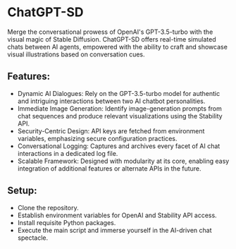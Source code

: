 # ChatGPT-SD
Merge the conversational prowess of OpenAI's GPT-3.5-turbo with the visual magic of Stable Diffusion. ChatGPT-SD offers real-time simulated chats between AI agents, empowered with the ability to craft and showcase visual illustrations based on conversation cues.

## Features:

- Dynamic AI Dialogues: Rely on the GPT-3.5-turbo model for authentic and intriguing interactions between two AI chatbot personalities.
- Immediate Image Generation: Identify image-generation prompts from chat sequences and produce relevant visualizations using the Stability API.
- Security-Centric Design: API keys are fetched from environment variables, emphasizing secure configuration practices.
- Conversational Logging: Captures and archives every facet of AI chat interactions in a dedicated log file.
- Scalable Framework: Designed with modularity at its core, enabling easy integration of additional features or alternate APIs in the future.

## Setup:

- Clone the repository.
- Establish environment variables for OpenAI and Stability API access.
- Install requisite Python packages.
- Execute the main script and immerse yourself in the AI-driven chat spectacle.
